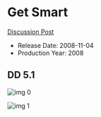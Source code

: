 # Get Smart

[Discussion Post](https://www.avsforum.com/threads/bass-eq-for-filtered-movies.2995212/post-58207786)

* Release Date: 2008-11-04
* Production Year: 2008

## DD 5.1

![img 0](https://i.imgur.com/dDYzNeo.jpg)

![img 1](https://i.imgur.com/GuuZbiN.png)

